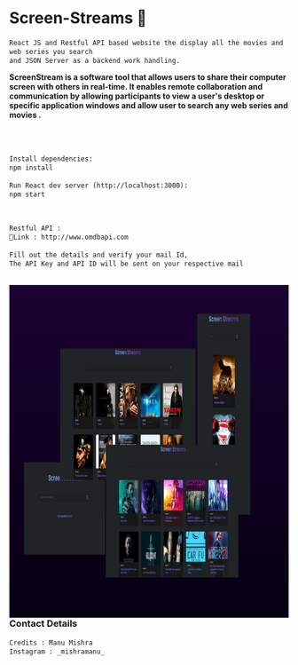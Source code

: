 # Screen-Streams 🎥
```
React JS and Restful API based website the display all the movies and web series you search 
and JSON Server as a backend work handling.
```

<p>
  <b>
    ScreenStream is a software tool that allows users to share their computer screen with others in real-time. It enables remote collaboration and communication by allowing participants to view a user's desktop or specific application windows and allow user to search any web series and movies .
  </b>
</p>
<br>
<br>


```
Install dependencies:
npm install

Run React dev server (http://localhost:3000):
npm start
```
<br>

```
Restful API :
📎Link : http://www.omdbapi.com

Fill out the details and verify your mail Id,
The API Key and API ID will be sent on your respective mail
```

<br>

<div float="right" width="400">
  <img align="left" height="600" width=100% src="Thumbnail.png">
</div>

<hr>
<br>



### Contact Details
```
Credits : Manu Mishra
Instagram : _mishramanu_
```

